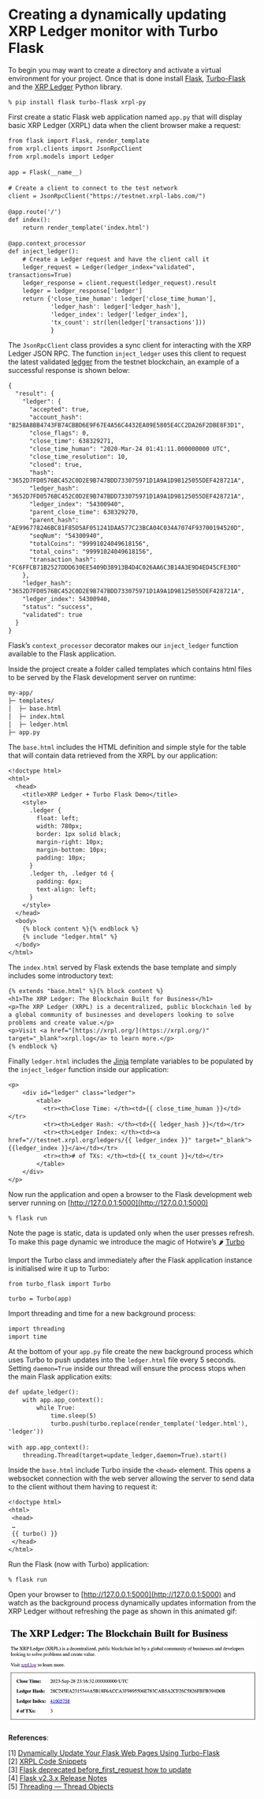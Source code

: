 Creating a dynamically updating XRP Ledger monitor with Turbo Flask
===================================================================

To begin you may want to create a directory and activate a virtual environment for your project. Once that is done install [Flask](https://pypi.org/project/Flask/), [Turbo-Flask](https://pypi.org/project/Turbo-Flask/) and the [XRP Ledger](https://pypi.org/project/xrpl-py/) Python library.

```
% pip install flask turbo-flask xrpl-py
```

First create a static Flask web application named `app.py` that will display basic XRP Ledger (XRPL) data when the client browser make a request:

```
from flask import Flask, render_template  
from xrpl.clients import JsonRpcClient  
from xrpl.models import Ledger  
  
app = Flask(__name__)  
  
# Create a client to connect to the test network  
client = JsonRpcClient("https://testnet.xrpl-labs.com/")  
  
@app.route('/')  
def index():  
    return render_template('index.html')  
  
@app.context_processor  
def inject_ledger():  
    # Create a Ledger request and have the client call it  
    ledger_request = Ledger(ledger_index="validated", transactions=True)  
    ledger_response = client.request(ledger_request).result  
    ledger = ledger_response['ledger']  
    return {'close_time_human': ledger['close_time_human'],  
            'ledger_hash': ledger['ledger_hash'],  
            'ledger_index': ledger['ledger_index'],  
            'tx_count': str(len(ledger['transactions']))  
            }
```

The `JsonRpcClient` class provides a sync client for interacting with the XRP Ledger JSON RPC. The function `inject_ledger` uses this client to request the latest validated [ledger](https://xrpl.org/ledger.html) from the testnet blockchain, an example of a successful response is shown below:

```
{  
  "result": {  
    "ledger": {  
      "accepted": true,  
      "account_hash": "B258A8BB4743FB74CBBD6E9F67E4A56C4432EA09E5805E4CC2DA26F2DBE8F3D1",  
      "close_flags": 0,  
      "close_time": 638329271,  
      "close_time_human": "2020-Mar-24 01:41:11.000000000 UTC",  
      "close_time_resolution": 10,  
      "closed": true,  
      "hash": "3652D7FD0576BC452C0D2E9B747BDD733075971D1A9A1D98125055DEF428721A",  
      "ledger_hash": "3652D7FD0576BC452C0D2E9B747BDD733075971D1A9A1D98125055DEF428721A",  
      "ledger_index": "54300940",  
      "parent_close_time": 638329270,  
      "parent_hash": "AE996778246BC81F85D5AF051241DAA577C23BCA04C034A7074F93700194520D",  
      "seqNum": "54300940",  
      "totalCoins": "99991024049618156",  
      "total_coins": "99991024049618156",  
      "transaction_hash": "FC6FFCB71B2527DDD630EE5409D38913B4D4C026AA6C3B14A3E9D4ED45CFE30D"  
    },  
    "ledger_hash": "3652D7FD0576BC452C0D2E9B747BDD733075971D1A9A1D98125055DEF428721A",  
    "ledger_index": 54300940,  
    "status": "success",  
    "validated": true  
  }  
}
```

Flask’s `context_processor` decorator makes our `inject_ledger` function available to the Flask application.

Inside the project create a folder called templates which contains html files to be served by the Flask development server on runtime:

```
my-app/  
├─ templates/  
│  ├─ base.html  
│  ├─ index.html  
│  ├─ ledger.html  
├─ app.py
```

The `base.html` includes the HTML definition and simple style for the table that will contain data retrieved from the XRPL by our application:

```
<!doctype html>  
<html>  
  <head>  
    <title>XRP Ledger + Turbo Flask Demo</title>  
    <style>  
      .ledger {  
        float: left;  
        width: 780px;  
        border: 1px solid black;  
        margin-right: 10px;  
        margin-bottom: 10px;  
        padding: 10px;  
      }  
      .ledger th, .ledger td {  
        padding: 6px;  
        text-align: left;  
      }  
    </style>  
  </head>  
  <body>  
    {% block content %}{% endblock %}  
    {% include "ledger.html" %}  
  </body>  
</html>
```

The `index.html` served by Flask extends the base template and simply includes some introductory text:

```
{% extends "base.html" %}{% block content %}  
<h1>The XRP Ledger: The Blockchain Built for Business</h1>  
<p>The XRP Ledger (XRPL) is a decentralized, public blockchain led by a global community of businesses and developers looking to solve problems and create value.</p>  
<p>Visit <a href="[https://xrpl.org/](https://xrpl.org/)" target="_blank">xrpl.log</a> to learn more.</p>  
{% endblock %}
```

Finally `ledger.html` includes the [Jinja](https://palletsprojects.com/p/jinja/) template variables to be populated by the `inject_ledger` function inside our application:

```
<p>  
    <div id="ledger" class="ledger">  
        <table>  
          <tr><th>Close Time: </th><td>{{ close_time_human }}</td></tr>  
          <tr><th>Ledger Hash: </th><td>{{ ledger_hash }}</td></tr>  
          <tr><th>Ledger Index: </th><td><a href="//testnet.xrpl.org/ledgers/{{ ledger_index }}" target="_blank">{{ledger_index }}</a></td></tr>  
          <tr><th># of TXs: </th><td>{{ tx_count }}</td></tr>  
        </table>  
    </div>  
</p>
```

Now run the application and open a browser to the Flask development web server running on [http://127.0.0.1:5000](http://127.0.0.1:5000)

```
% flask run
```

Note the page is static, data is updated only when the user presses refresh. To make this page dynamic we introduce the magic of Hotwire’s 🌶 [Turbo](https://turbo.hotwired.dev/)

Import the Turbo class and immediately after the Flask application instance is initialised wire it up to Turbo:

```
from turbo_flask import Turbo
```

```
turbo = Turbo(app)
```

Import threading and time for a new background process:

```
import threading  
import time
```

At the bottom of your `app.py` file create the new background process which uses Turbo to push updates into the `ledger.html` file every 5 seconds. Setting `daemon=True` inside our thread will ensure the process stops when the main Flask application exits:

```
def update_ledger():  
    with app.app_context():  
        while True:  
            time.sleep(5)  
            turbo.push(turbo.replace(render_template('ledger.html'), 'ledger'))  
  
with app.app_context():  
    threading.Thread(target=update_ledger,daemon=True).start()
```

Inside the `base.html` include Turbo inside the `<head>` element. This opens a websocket connection with the web server allowing the server to send data to the client without them having to request it:

```
<!doctype html>  
<html>  
 <head>  
 …  
 {{ turbo() }}  
 </head>  
</html>
```

Run the Flask (now with Turbo) application:

```
% flask run
```

Open your browser to [http://127.0.0.1:5000](http://127.0.0.1:5000) and watch as the background process dynamically updates information from the XRP Ledger without refreshing the page as shown in this animated gif:

![](https://github.com/nsmithau/xrpl-turbo-flask-demo/blob/main/dynamic_xrpl.gif)

**References**:

[1] [Dynamically Update Your Flask Web Pages Using Turbo-Flask](https://blog.miguelgrinberg.com/post/dynamically-update-your-flask-web-pages-using-turbo-flask)  
[2] [XRPL Code Snippets](https://xrpl-py.readthedocs.io/en/stable/source/snippets.html)  
[3] [Flask deprecated before_first_request how to update](https://stackoverflow.com/questions/73570041/flask-deprecated-before-first-request-how-to-update)  
[4] [Flask v2.3.x Release Notes](https://flask.palletsprojects.com/en/2.3.x/changes/)  
[5] [Threading — Thread Objects](https://docs.python.org/3/library/threading.html#thread-objects)

